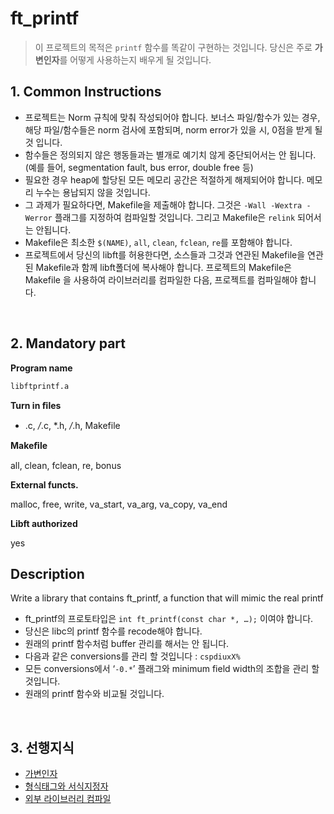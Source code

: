 # ft_printf
> 이 프로젝트의 목적은 `printf` 함수를 똑같이 구현하는 것입니다. 당신은 주로 **가변인자**를 어떻게 사용하는지 배우게 될 것입니다.

## 1. Common Instructions



- 프로젝트는 Norm 규칙에 맞춰 작성되어야 합니다. 보너스 파일/함수가 있는 경우, 해당 파일/함수들은 norm 검사에 포함되며, norm error가 있을 시, 0점을 받게 될것 입니다.
- 함수들은 정의되지 않은 행동들과는 별개로 예기치 않게 중단되어서는 안 됩니다. (예를 들어, segmentation fault, bus error, double free 등)
- 필요한 경우 heap에 할당된 모든 메모리 공간은 적절하게 해제되어야 합니다. 메모리 누수는 용납되지 않을 것입니다.
- 그 과제가 필요하다면, Makefile을 제출해야 합니다. 그것은 `-Wall -Wextra -Werror` 플래그를 지정하여 컴파일할 것입니다. 그리고 Makefile은 `relink` 되어서는 안됩니다.
- Makefile은 최소한 `$(NAME)`, `all`, `clean`, `fclean`, `re`를 포함해야 합니다.
- 프로젝트에서 당신의 libft를 허용한다면, 소스들과 그것과 연관된 Makefile을 연관 된 Makefile과 함께 libft폴더에 복사해야 합니다. 프로젝트의 Makefile은 Makefile 을 사용하여 라이브러리를 컴파일한 다음, 프로젝트를 컴파일해야 합니다.

</br>

## 2. Mandatory part



**Program name** 

`libftprintf.a`

**Turn in ﬁles** 

- .c, */*.c, *.h, */*.h, Makefile

**Makeﬁle** 

all, clean, fclean, re, bonus

**External functs.** 

malloc, free, write, va_start, va_arg, va_copy, va_end

**Libft authorized** 

yes

## **Description**

Write a library that contains ft_printf, a function that will mimic the real printf

- ft_printf의 프로토타입은 `int ft_printf(const char *, …);` 이여야 합니다.
- 당신은 libc의 printf 함수를 recode해야 합니다.
- 원래의 printf 함수처럼 buffer 관리를 해서는 안 됩니다.
- 다음과 같은 conversions를 관리 할 것입니다 : `cspdiuxX%`
- 모든 conversions에서 ‘`-0.*`’ 플래그와 minimum field width의 조합을 관리 할 것입니다.
- 원래의 printf 함수와 비교될 것입니다.

</br>

## 3. 선행지식

- [가변인자](https://velog.io/@hidaehyunlee/가변인자-Variadic-Arguments)
- [형식태그와 서식지정자](https://velog.io/@hidaehyunlee/형식태그와-서식지정자-printf-함수의-옵션을-알아보자)
- [외부 라이브러리 컴파일](https://velog.io/@hidaehyunlee/외부-라이브러리-GCC로-컴파일-하기)


